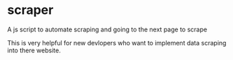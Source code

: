 # scraper
A js script to automate scraping and going to the next page to scrape

This is very helpful for new devlopers who want to implement data scraping into there website.
